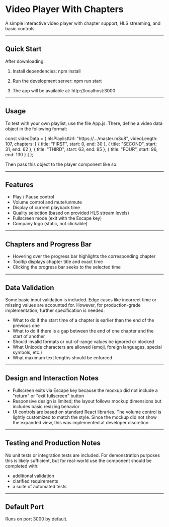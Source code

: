 Video Player With Chapters
==========================

A simple interactive video player with chapter support, HLS streaming, and basic controls.

--------------------------
Quick Start
--------------------------

After downloading:

1. Install dependencies:
   npm install

2. Run the development server:
   npm run start

3. The app will be available at:
   http://localhost:3000

--------------------------
Usage
--------------------------

To test with your own playlist, use the file App.js. There, define a video data object in the following format:

const videoData = {
  hlsPlaylistUrl: "https://.../master.m3u8",
  videoLength: 107,
  chapters: [
    { title: "FIRST", start: 0, end: 30 },
    { title: "SECOND", start: 31, end: 62 },
    { title: "THIRD", start: 63, end: 95 },
    { title: "FOUR", start: 96, end: 130 }
  ]
};

Then pass this object to the player component like so:

<VideoPlayerWithChapters data={videoData} />

--------------------------
Features
--------------------------

- Play / Pause control
- Volume control and mute/unmute
- Display of current playback time
- Quality selection (based on provided HLS stream levels)
- Fullscreen mode (exit with the Escape key)
- Company logo (static, not clickable)

--------------------------
Chapters and Progress Bar
--------------------------

- Hovering over the progress bar highlights the corresponding chapter
- Tooltip displays chapter title and exact time
- Clicking the progress bar seeks to the selected time

--------------------------
Data Validation
--------------------------

Some basic input validation is included. Edge cases like incorrect time or missing values are accounted for. However, for production-grade implementation, further specification is needed:

- What to do if the start time of a chapter is earlier than the end of the previous one
- What to do if there is a gap between the end of one chapter and the start of another
- Should invalid formats or out-of-range values be ignored or blocked
- What Unicode characters are allowed (emoji, foreign languages, special symbols, etc.)
- What maximum text lengths should be enforced

--------------------------
Design and Interaction Notes
--------------------------

- Fullscreen exits via Escape key because the mockup did not include a "return" or "exit fullscreen" button
- Responsive design is limited; the layout follows mockup dimensions but includes basic resizing behavior
- UI controls are based on standard React libraries. The volume control is lightly customized to match the style. Since the mockup did not show the expanded view, this was implemented at developer discretion

--------------------------
Testing and Production Notes
--------------------------

No unit tests or integration tests are included. For demonstration purposes this is likely sufficient, but for real-world use the component should be completed with:
- additional validation
- clarified requirements
- a suite of automated tests

--------------------------
Default Port
--------------------------

Runs on port 3000 by default.
